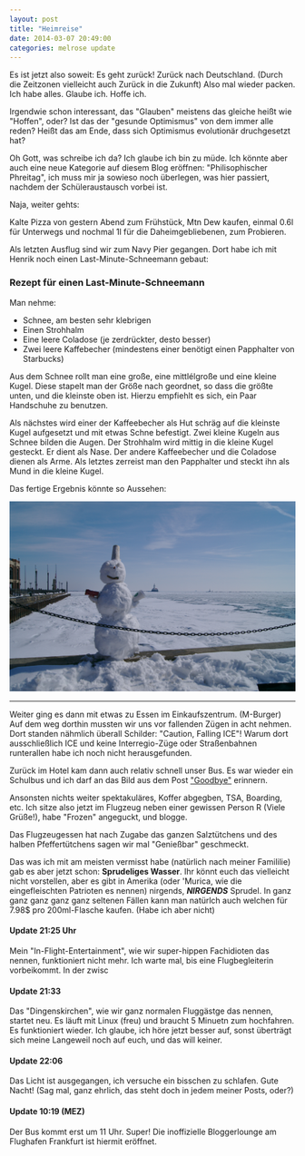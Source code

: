 ```yaml
---
layout: post
title: "Heimreise"
date: 2014-03-07 20:49:00
categories: melrose update
---
```


Es ist jetzt also soweit: Es geht zurück! Zurück nach Deutschland. (Durch die Zeitzonen vielleicht auch Zurück in die Zukunft)
Also mal wieder packen. Ich habe alles. Glaube ich. Hoffe ich.

Irgendwie schon interessant, das "Glauben" meistens das gleiche heißt wie "Hoffen", oder?
Ist das der "gesunde Optimismus" von dem immer alle reden?
Heißt das am Ende, dass sich Optimismus evolutionär druchgesetzt hat?

Oh Gott, was schreibe ich da? Ich glaube ich bin zu müde. Ich könnte aber auch eine neue Kategorie auf diesem Blog eröffnen: "Philisophischer Phreitag", ich muss mir ja sowieso noch überlegen, was hier passiert, nachdem der Schüleraustausch vorbei ist.

Naja, weiter gehts:

Kalte Pizza von gestern Abend zum Frühstück, Mtn Dew kaufen, einmal 0.6l für Unterwegs und nochmal 1l für die Daheimgebliebenen, zum Probieren.

Als letzten Ausflug sind wir zum Navy Pier gegangen. Dort habe ich mit Henrik noch einen Last-Minute-Schneemann gebaut:

### Rezept für einen Last-Minute-Schneemann
Man nehme:

* Schnee, am besten sehr klebrigen
* Einen Strohhalm
* Eine leere Coladose (je zerdrückter, desto besser)
* Zwei leere Kaffebecher (mindestens einer benötigt einen Papphalter von Starbucks)

Aus dem Schnee rollt man eine große, eine mittlélgroße und eine kleine Kugel. Diese stapelt man der Größe nach geordnet, so dass die größte unten, und die kleinste oben ist. Hierzu empfiehlt es sich, ein Paar Handschuhe zu benutzen.

Als nächstes wird einer der Kaffeebecher als Hut schräg auf die kleinste Kugel aufgesetzt und mit etwas Schne befestigt.
Zwei kleine Kugeln aus Schnee bilden die Augen. Der Strohhalm wird mittig in die kleine Kugel gesteckt. Er dient als Nase.
Der andere Kaffeebecher und die Coladose dienen als Arme.
Als letztes zerreist man den Papphalter und steckt ihn als Mund in die kleine Kugel.

Das fertige Ergebnis könnte so Aussehen:

![img01](/assets/20140307/img_0001.jpg)

---

Weiter ging es dann mit etwas zu Essen im Einkaufszentrum. (M-Burger)
Auf dem weg dorthin mussten wir uns vor fallenden Zügen in acht nehmen. Dort standen nähmlich überall Schilder:
"Caution, Falling ICE"! Warum dort ausschließlich ICE und keine Interregio-Züge oder Straßenbahnen runterallen habe ich noch nicht herausgefunden.

Zurück im Hotel kam dann auch relativ schnell unser Bus. Es war wieder ein Schulbus und ich darf an das Bild aus dem Post ["Goodbye"](/melrose/update/2014/03/03/goodbye.html) erinnern.

Ansonsten  nichts weiter spektakuläres, Koffer abgegben, TSA, Boarding, etc.
Ich sitze also jetzt im Flugzeug neben einer gewissen Person R (Viele Grüße!), habe "Frozen" angeguckt, und blogge.

Das Flugzeugessen hat nach Zugabe das ganzen Salztütchens und des halben Pfeffertütchens sagen wir mal "Genießbar" geschmeckt.

Das was ich mit am meisten vermisst habe (natürlich nach meiner Famililie) gab es aber jetzt schon: **Sprudeliges Wasser**.
Ihr könnt euch das vielleicht nicht vorstellen, aber es gibt in Amerika (oder 'Murica, wie die eingefleischten Patrioten es nennen) nirgends, ***NIRGENDS*** Sprudel. In ganz ganz ganz ganz ganz seltenen Fällen kann man natürlch auch welchen für 7.98$ pro 200ml-Flasche kaufen. (Habe ich aber nicht)

#### Update 21:25 Uhr
Mein "In-Flight-Entertainment", wie wir super-hippen Fachidioten das nennen, funktioniert nicht mehr. Ich warte mal, bis eine Flugbegleiterin vorbeikommt. In der zwisc

#### Update 21:33
Das "Dingenskirchen", wie wir ganz normalen Fluggästge das nennen, startet neu. Es läuft mit Linux (freu) und braucht 5 Minuetn zum hochfahren.
Es funktioniert wieder. Ich glaube, ich höre jetzt besser auf, sonst überträgt sich meine Langeweil noch auf euch, und das will keiner.

#### Update 22:06
Das Licht ist ausgegangen, ich versuche ein bisschen zu schlafen. Gute Nacht! (Sag mal, ganz ehrlich, das steht doch in jedem meiner Posts, oder?)

#### Update 10:19 (MEZ)
Der Bus kommt erst um 11 Uhr. Super! Die inoffizielle Bloggerlounge am Flughafen Frankfurt ist hiermit eröffnet.